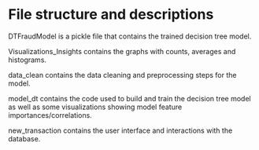 # File structure and descriptions

DTFraudModel is a pickle file that contains the trained decision tree model.

Visualizations_Insights contains the graphs with counts, averages and histograms.

data_clean contains the data cleaning and preprocessing steps for the model.

model_dt contains the code used to build and train the decision tree model as well as some visualizations showing model feature importances/correlations.

new_transaction contains the user interface and interactions with the database.

